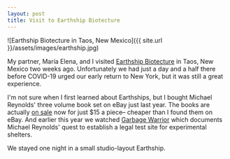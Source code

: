 ```yaml
---
layout: post
title: Visit to Earthship Biotecture
---
```


![Earthship Biotecture in Taos, New Mexico]({{ site.url }}/assets/images/earthship.jpg)

My partner, María Elena, and I visited [Earthship Biotecture](https://www.earthshipglobal.com) in Taos, New Mexico two weeks ago. Unfortunately we had just a day and a half there before COVID-19 urged our early return to New York, but it was still a great experience.

I'm not sure when I first learned about Earthships, but I bought Michael Reynolds' three volume book set on eBay just last year. The books are actually [on sale](https://www.earthshipglobal.com/books) now for just $15 a piece– cheaper than I found them on eBay. And earlier this year we watched [Garbage Warrior](http://www.garbagewarrior.com) which documents Michael Reynolds' quest to establish a legal test site for experimental shelters.

We stayed one night in a small studio-layout Earthship.
